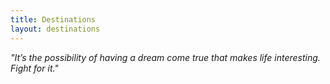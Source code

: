 ```yaml
---
title: Destinations
layout: destinations
---
```



*"It’s the possibility of having a dream come true that makes life interesting. Fight for it."*